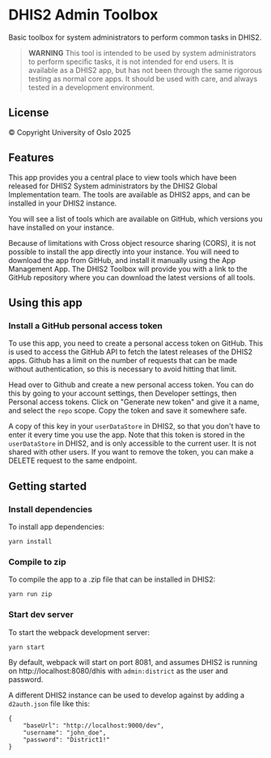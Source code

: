 # DHIS2 Admin Toolbox
Basic toolbox for system administrators to perform common tasks in DHIS2.

> **WARNING**
> This tool is intended to be used by system administrators to perform specific tasks, it is not intended for end users. It is available as a DHIS2 app, but has not been through the same rigorous testing as normal core apps. It should be used with care, and always tested in a development environment.

## License
© Copyright University of Oslo 2025

## Features

This app provides you a central place to view tools which have been released for DHIS2 System administrators
by the DHIS2 Global Implementation team. The tools are available as DHIS2 apps, and can be installed in your DHIS2 instance.

You will see a list of tools which are available on GitHub, which versions you have installed on your instance.

Because of limitations with Cross object resource sharing (CORS), it is not possible to install the app directly into your instance. You will need to download the app from GitHub, and install it manually using the App Management App. The DHIS2 Toolbox will provide you with a link to the GitHub repository where you can download the latest versions of all tools.

## Using this app
### Install a GitHub personal access token

To use this app, you need to create a personal access token on GitHub. This is used to access the GitHub API to fetch the latest releases of the DHIS2 apps. Github has a limit on the number of requests that can be made without authentication, so this is necessary to avoid hitting that limit.

Head over to Github and create a new personal access token. You can do this by going to your account settings, then Developer settings, then Personal access tokens. Click on "Generate new token" and give it a name, and select the `repo` scope. Copy the token and save it somewhere safe.

A copy of this key in your `userDataStore` in DHIS2, so that you don't have to enter it every time you use the app. Note that this token is stored in the `userDataStore` in DHIS2, and is only accessible to the current user. It is not shared with other users. If you want to remove the token, you can make a DELETE request to the same endpoint.

## Getting started

### Install dependencies
To install app dependencies:

```
yarn install
```

### Compile to zip
To compile the app to a .zip file that can be installed in DHIS2:

```
yarn run zip
```

### Start dev server
To start the webpack development server:

```
yarn start
```

By default, webpack will start on port 8081, and assumes DHIS2 is running on 
http://localhost:8080/dhis with `admin:district` as the user and password.

A different DHIS2 instance can be used to develop against by adding a `d2auth.json` file like this:

```
{
    "baseUrl": "http://localhost:9000/dev",
    "username": "john_doe",
    "password": "District1!"
}
```

